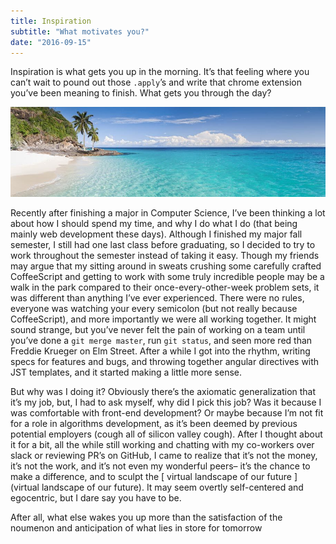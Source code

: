 ```yaml
---
title: Inspiration
subtitle: "What motivates you?"
date: "2016-09-15"
---
```


Inspiration is what gets you up in the morning. It’s that feeling where you
can’t wait to pound out those `.apply`’s and write that chrome extension you’ve
been meaning to finish. What gets you through the day?


![beach](./beach.jpg)


Recently after finishing a major in Computer Science, I’ve been thinking a lot
about how I should spend my time, and why I do what I do (that being mainly web
development these days). Although I finished my major fall semester, I still had
one last class before graduating, so I decided to try to work throughout the
semester instead of taking it easy. Though my friends may argue that my sitting
around in sweats crushing some carefully crafted CoffeeScript and getting to
work with some truly incredible people may be a walk in the park compared to
their once-every-other-week problem sets, it was different than anything I’ve
ever experienced. There were no rules, everyone was watching your every
semicolon (but not really because CoffeeScript), and more importantly we were
all working together. It might sound strange, but you’ve never felt the pain of
working on a team until you’ve done a `git merge master`, run `git status`, and
seen more red than Freddie Krueger on Elm Street. After a while I got into the
rhythm, writing specs for features and bugs, and throwing together angular
directives with JST templates, and it started making a little more sense.


But why was I doing it? Obviously there’s the axiomatic generalization that it’s
my job, but, I had to ask myself, why did I pick this job? Was it because I was
comfortable with front-end development? Or maybe because I’m not fit for a role
in algorithms development, as it’s been deemed by previous potential employers
(cough all of silicon valley cough). After I thought about it for a bit, all the
while still working and chatting with my co-workers over slack or reviewing PR’s
on GitHub, I came to realize that it’s not the money, it’s not the work, and
it’s not even my wonderful peers– it’s the chance to make a difference, and to
sculpt the [ virtual landscape of our future ](virtual landscape of our
future). It may seem overtly self-centered and egocentric, but I dare say you
have to be.


After all, what else wakes you up more than the satisfaction of the noumenon
and anticipation of what lies in store for tomorrow
